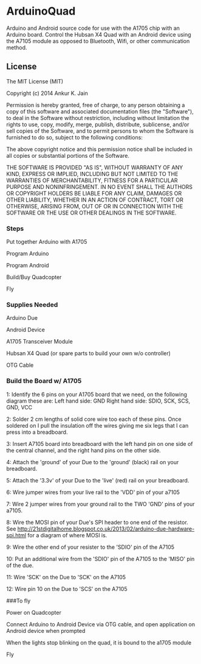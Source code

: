 # ArduinoQuad

Arduino and Android source code for use with the A1705 chip with an Arduino board.  Control the Hubsan X4 Quad 
with an Android device using the A7105 module as opposed to Bluetooth, Wifi, or other communication method.

## License

The MIT License (MIT)

Copyright (c) 2014 Ankur K. Jain

Permission is hereby granted, free of charge, to any person obtaining a copy of this software and associated documentation files (the "Software"), to deal in the Software without restriction, including without limitation the rights to use, copy, modify, merge, publish, distribute, sublicense, and/or sell copies of the Software, and to permit persons to whom the Software is furnished to do so, subject to the following conditions:

The above copyright notice and this permission notice shall be included in all copies or substantial portions of the Software.

THE SOFTWARE IS PROVIDED "AS IS", WITHOUT WARRANTY OF ANY KIND, EXPRESS OR IMPLIED, INCLUDING BUT NOT LIMITED TO THE WARRANTIES OF MERCHANTABILITY, FITNESS FOR A PARTICULAR PURPOSE AND NONINFRINGEMENT. IN NO EVENT SHALL THE AUTHORS OR COPYRIGHT HOLDERS BE LIABLE FOR ANY CLAIM, DAMAGES OR OTHER LIABILITY, WHETHER IN AN ACTION OF CONTRACT, TORT OR OTHERWISE, ARISING FROM, OUT OF OR IN CONNECTION WITH THE SOFTWARE OR THE USE OR OTHER DEALINGS IN THE SOFTWARE.

### Steps

Put together Arduino with A1705

Program Arduino

Program Android 

Build/Buy Quadcopter

Fly
       
### Supplies Needed

Arduino Due

Android Device

A1705 Transceiver Module

Hubsan X4 Quad (or spare parts to build your own w/o controller)

OTG Cable

### Build the Board w/ A1705

1: Identify the 6 pins on your A1705 board that we need, on the
following diagram these are:
  Left hand side:  GND
  Right hand side: SDIO, SCK, SCS, GND, VCC

2: Solder 2 cm lengths of solid core wire too each of these pins.
Once soldered on I pull the insulation off the wires giving me six
legs that I can press into a breadboard.

3: Insert A7105 board into breadboard with the left hand pin on one
side of the central channel, and the right hand pins on the other
side.

4: Attach the 'ground' of your Due to the 'ground' (black) rail on
your breadboard.

5: Attach the '3.3v' of your Due to the 'live' (red) rail on your
breadboard.

6: Wire jumper wires from your live rail to the 'VDD' pin of your a7105

7: Wire 2 jumper wires from your ground rail to the TWO 'GND' pins of
your a7105.

8: Wire the MOSI pin of your Due's SPI header to one end of the
resistor.  See
http://21stdigitalhome.blogspot.co.uk/2013/02/arduino-due-hardware-spi.html
for a diagram of where MOSI is.

9: Wire the other end of your resister to the 'SDIO' pin of the A7105

10: Put an additional wire from the 'SDIO' pin of the A7105 to the
'MISO' pin of the due.

11: Wire 'SCK' on the Due to 'SCK' on the A7105

12: Wire pin 10 on the Due to 'SCS' on the A7105


###To fly 

Power on Quadcopter

Connect Arduino to Android Device via OTG cable, and open application on Android device when prompted

When the lights stop blinking on the quad, it is bound to the a1705 module

Fly
        